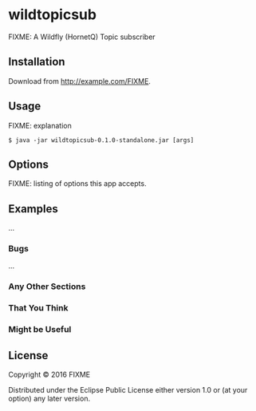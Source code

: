 # wildtopicsub

FIXME: A Wildfly (HornetQ) Topic subscriber

## Installation

Download from http://example.com/FIXME.

## Usage

FIXME: explanation

    $ java -jar wildtopicsub-0.1.0-standalone.jar [args]

## Options

FIXME: listing of options this app accepts.

## Examples

...

### Bugs

...

### Any Other Sections
### That You Think
### Might be Useful

## License

Copyright © 2016 FIXME

Distributed under the Eclipse Public License either version 1.0 or (at
your option) any later version.

